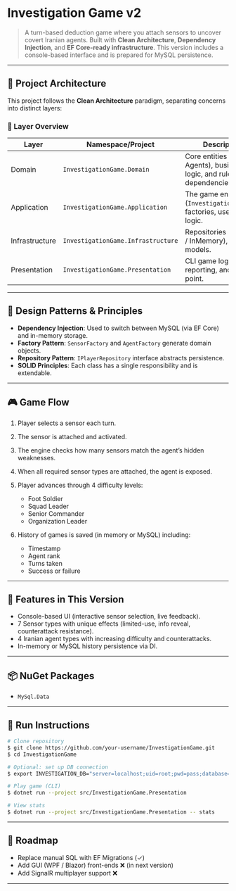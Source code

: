 ﻿# Investigation Game v2

> A turn-based deduction game where you attach sensors to uncover covert Iranian agents. Built with **Clean Architecture**, **Dependency Injection**, and **EF Core-ready infrastructure**. This version includes a console-based interface and is prepared for MySQL persistence.

---

## 🧠 Project Architecture

This project follows the **Clean Architecture** paradigm, separating concerns into distinct layers:

### 🧱 Layer Overview

| Layer          | Namespace/Project                  | Description                                                                  |
| -------------- | ---------------------------------- | ---------------------------------------------------------------------------- |
| Domain         | `InvestigationGame.Domain`         | Core entities (Sensors, Agents), business logic, and rules. No dependencies. |
| Application    | `InvestigationGame.Application`    | The game engine (`InvestigationEngine`), factories, use-case logic.          |
| Infrastructure | `InvestigationGame.Infrastructure` | Repositories (EF Core / InMemory), database models.                          |
| Presentation   | `InvestigationGame.Presentation`   | CLI game logic, stats reporting, and entry point.                            |

---

## 🧩 Design Patterns & Principles

* **Dependency Injection**: Used to switch between MySQL (via EF Core) and in-memory storage.
* **Factory Pattern**: `SensorFactory` and `AgentFactory` generate domain objects.
* **Repository Pattern**: `IPlayerRepository` interface abstracts persistence.
* **SOLID Principles**: Each class has a single responsibility and is extendable.

---

## 🎮 Game Flow

1. Player selects a sensor each turn.
2. The sensor is attached and activated.
3. The engine checks how many sensors match the agent’s hidden weaknesses.
4. When all required sensor types are attached, the agent is exposed.
5. Player advances through 4 difficulty levels:

   * Foot Soldier
   * Squad Leader
   * Senior Commander
   * Organization Leader
6. History of games is saved (in memory or MySQL) including:

   * Timestamp
   * Agent rank
   * Turns taken
   * Success or failure

---

## 🔧 Features in This Version

* Console-based UI (interactive sensor selection, live feedback).
* 7 Sensor types with unique effects (limited-use, info reveal, counterattack resistance).
* 4 Iranian agent types with increasing difficulty and counterattacks.
* In-memory or MySQL history persistence via DI.

---

## 📦 NuGet Packages

* `MySql.Data`

---

## 🚀 Run Instructions

```bash
# Clone repository
$ git clone https://github.com/your-username/InvestigationGame.git
$ cd InvestigationGame

# Optional: set up DB connection
$ export INVESTIGATION_DB="server=localhost;uid=root;pwd=pass;database=investigation"

# Play game (CLI)
$ dotnet run --project src/InvestigationGame.Presentation

# View stats
$ dotnet run --project src/InvestigationGame.Presentation -- stats
```

---

## 📌 Roadmap

* Replace manual SQL with EF Migrations (✓)
* Add GUI (WPF / Blazor) front-ends ❌ (in next version)
* Add SignalR multiplayer support ❌

---
